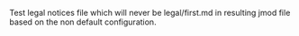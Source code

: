 Test legal notices file which will never be legal/first.md in
resulting jmod file based on the non default configuration.